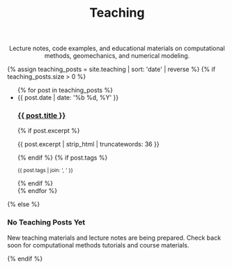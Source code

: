 ﻿---
layout: default
title: Teaching
permalink: /teaching/
---

<section class="section">
  <p class="section-lead" style="text-align: center;">Lecture notes, code examples, and educational materials on computational methods, geomechanics, and numerical modeling.</p>
  
  {% assign teaching_posts = site.teaching | sort: 'date' | reverse %}
  {% if teaching_posts.size > 0 %}
  <ul class="post-list">
    {% for post in teaching_posts %}
    <li>
      <article class="post-card">
        <time datetime="{{ post.date | date_to_xmlschema }}">{{ post.date | date: '%b %d, %Y' }}</time>
        <h3><a href="{{ post.url | relative_url }}">{{ post.title }}</a></h3>
        {% if post.excerpt %}
        <p>{{ post.excerpt | strip_html | truncatewords: 36 }}</p>
        {% endif %}
        {% if post.tags %}
        <p class="post-card-meta">
          <small>{{ post.tags | join: ', ' }}</small>
        </p>
        {% endif %}
      </article>
    </li>
    {% endfor %}
  </ul>
  {% else %}
  <div class="empty-state">
    <h3>No Teaching Posts Yet</h3>
    <p>New teaching materials and lecture notes are being prepared. Check back soon for computational methods tutorials and course materials.</p>
  </div>
  {% endif %}
</section>
